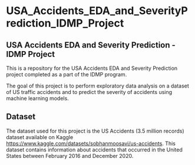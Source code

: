 # USA_Accidents_EDA_and_SeverityPrediction_IDMP_Project

## USA Accidents EDA and Severity Prediction - IDMP Project
This is a repository for the USA Accidents EDA and Severity Prediction project completed as a part of the IDMP program.

The goal of this project is to perform exploratory data analysis on a dataset of US traffic accidents and to predict the severity of accidents using machine learning models.

## Dataset
The dataset used for this project is the US Accidents (3.5 million records) dataset available on Kaggle https://www.kaggle.com/datasets/sobhanmoosavi/us-accidents. This dataset contains information about accidents that occurred in the United States between February 2016 and December 2020.

